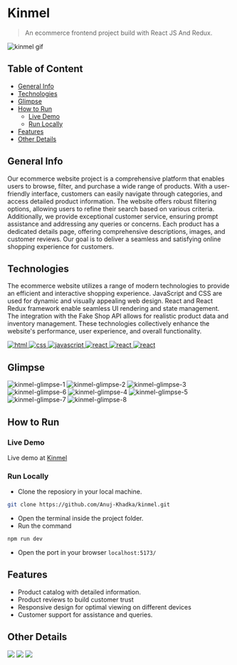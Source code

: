 # Kinmel
> An ecommerce frontend project build with React JS And Redux.

![kinmel gif](documentations/vids/kinmel-gif.gif)

## Table of Content 
- [General Info](#general-info)
- [Technologies](#technologies)
- [Glimpse](#glimpse)
- [How to Run](#how-to-run)
    - [Live Demo](#live-demo)
    - [Run Locally](#run-locally)
- [Features](#features)
- [Other Details](#other-details)

## General Info
Our ecommerce website project is a comprehensive platform that enables users to browse, filter, and purchase a wide range of products. With a user-friendly interface, customers can easily navigate through categories, and access detailed product information. The website offers robust filtering options, allowing users to refine their search based on various criteria. Additionally, we provide exceptional customer service, ensuring prompt assistance and addressing any queries or concerns. Each product has a dedicated details page, offering comprehensive descriptions, images, and customer reviews. Our goal is to deliver a seamless and satisfying online shopping experience for customers.


## Technologies
The ecommerce website utilizes a range of modern technologies to provide an efficient and interactive shopping experience. JavaScript and CSS are used for dynamic and visually appealing web design. React and React Redux framework enable seamless UI rendering and state management. The integration with the Fake Shop API allows for realistic product data and inventory management. These technologies collectively enhance the website's performance, user experience, and overall functionality.
<p>
    <a href="https://developer.mozilla.org/en-US/docs/Web/HTML/" target="_blank" rel="noreferrer">
        <img src="https://img.shields.io/badge/HTML-e34c26?style=for-the-badge&logo=HTML&logoColor=white" alt="html"/>
    </a>
    <a href="https://developer.mozilla.org/en-US/docs/Web/CSS" target="_blank" rel="noreferrer">
        <img src="https://img.shields.io/badge/CSS-264de4?style=for-the-badge&logo=CSS&logoColor=blue"
            alt="css" />
    </a>
    <a href="https://developer.mozilla.org/en-US/docs/Web/JAVASCRIPT" target="_blank" rel="noreferrer">
        <img src="https://img.shields.io/badge/JavaScript-F0DB4F?style=for-the-badge&logo=JavaScript&logoColor=white" alt="javascript"/>
    </a>
    <a href="https://react.dev/" target="_blank" rel="noreferrer">
        <img src="https://img.shields.io/badge/React-61DBFB?style=for-the-badge&logo=React&logoColor=blue"
            alt="react" />
    </a><a href="https://react-redux.js.org/" target="_blank" rel="noreferrer">
        <img src="https://img.shields.io/badge/React%20Redux-764abc?style=for-the-badge&logo=Redux&logoColor=blue"
            alt="react" />
    </a><a href="https://fakestoreapi.com/" target="_blank" rel="noreferrer">
        <img src="https://img.shields.io/badge/Fake%20Shop%20API-61DBFB?style=for-the-badge"
            alt="react" />
    </a>
</p>

## Glimpse
<p>
    <img src="documentations/imgs/kinmel-home.png" alt="kinmel-glimpse-1" />
    <img src="documentations/imgs/kinmel-products.png" alt="kinmel-glimpse-2" />
    <img src="documentations/imgs/kinmel-filter.png" alt="kinmel-glimpse-3" />
    <img src="documentations/imgs/kinmel-product-details.png" alt="kinmel-glimpse-6" />
    <img src="documentations/imgs/kinmel-about.png" alt="kinmel-glimpse-4" />
    <img src="documentations/imgs/kinmel-services.png" alt="kinmel-glimpse-5" />
    <img src="documentations/imgs/kinmel-mob-home.png" alt="kinmel-glimpse-7" />
    <img src="documentations/imgs/kinmel-mob-services.png" alt="kinmel-glimpse-8" />
</p>

## How to Run
### Live Demo
Live demo at <a href="https://hamrokinmel.netlify.app" target="_blank">Kinmel</a>

### Run Locally
- Clone the reposiory in your local machine.
```bash
git clone https://github.com/Anuj-Khadka/kinmel.git
```
- Open the terminal inside the project folder.
- Run the command
```bash
npm run dev
```
- Open the port in your browser `localhost:5173/` <br/>


## Features
- Product catalog with detailed information.
- Product reviews to build customer trust
- Responsive design for optimal viewing on different devices
- Customer support for assistance and queries.


## Other Details
 <p align="left">
    <img src="https://img.shields.io/github/contributors/anuj-khadka/kinmel?style=for-the-badge" />
    <img src="https://img.shields.io/github/commit-activity/t/Anuj-Khadka/kinmel?style=for-the-badge" />
    <img src="https://img.shields.io/github/forks/anuj-khadka/kinmel?style=for-the-badge" />
</p>

